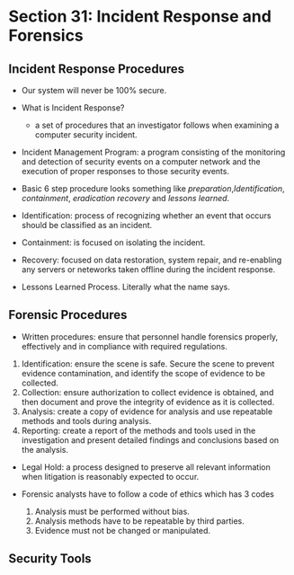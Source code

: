 # Section 31: Incident Response and Forensics  

## Incident Response Procedures  
* Our system will never be 100% secure.
* What is Incident Response?  
  * a set of procedures that an investigator follows when examining a computer security incident. 
* Incident Management Program: a program consisting of the monitoring and detection of security events on a computer network and the execution of proper responses to those security events.
* Basic 6 step procedure looks something like *preparation*,*Identification*, *containment*, *eradication* *recovery* and *lessons learned*.

* Identification: process of recognizing whether an event that occurs should be classified as an incident.  

* Containment: is focused on isolating the incident.  

* Recovery: focused on data restoration, system repair, and re-enabling any servers or neteworks taken offline during the incident response.  

* Lessons Learned Process. Literally what the name says.  

## Forensic Procedures  

* Written procedures: ensure that personnel handle forensics properly, effectively and in compliance with required regulations.   

1. Identification: ensure the scene is safe. Secure the scene to prevent evidence contamination, and identify the scope of evidence to be collected.
2. Collection: ensure authorization to collect evidence is obtained, and then document and prove the integrity of evidence as it is collected. 
3. Analysis: create a copy of evidence for analysis and use repeatable methods and tools during analysis.
4. Reporting: create a report of the methods and tools used in the investigation and present detailed findings and conclusions based on the analysis.  

* Legal Hold: a process designed to preserve all relevant information when litigation is reasonably expected to occur.  

* Forensic analysts have to follow a code of ethics which has 3 codes  

  1. Analysis must be performed without bias.
  2. Analysis methods have to be repeatable by third parties.
  3. Evidence must not be changed or manipulated.  

## Security Tools   

